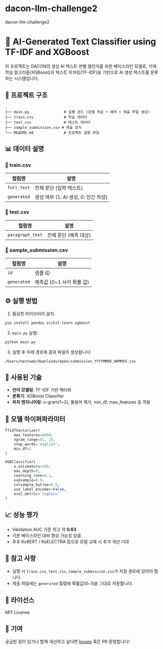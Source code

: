 # dacon-llm-challenge2
dacon-llm-challenge2
# 🧠 AI-Generated Text Classifier using TF-IDF and XGBoost

이 프로젝트는 DACON의 생성 AI 텍스트 판별 챌린지를 위한 베이스라인 모델로, 기계 학습 알고리즘(XGBoost)과 텍스트 피처링(TF-IDF)을 기반으로 AI 생성 텍스트를 분류하는 시스템입니다.

## 📁 프로젝트 구조

```
.
├── main.py                # 실행 코드 (모델 학습 + 예측 + 제출 파일 생성)
├── train.csv              # 학습 데이터
├── test.csv               # 테스트 데이터
├── sample_submission.csv # 제출 양식
└── README.md              # 프로젝트 설명 파일
```

## 📊 데이터 설명

### 🔹 train.csv
| 컬럼명       | 설명                          |
|--------------|-------------------------------|
| `full_text`  | 전체 문단 (입력 텍스트)       |
| `generated`  | 생성 여부 (1: AI 생성, 0: 인간 작성) |

### 🔹 test.csv
| 컬럼명         | 설명                         |
|----------------|------------------------------|
| `paragraph_text` | 전체 문단 (예측 대상)        |

### 🔹 sample_submission.csv
| 컬럼명       | 설명                          |
|--------------|-------------------------------|
| `id`         | 샘플 ID                        |
| `generated`  | 예측값 (0~1 사이 확률 값)     |

## ⚙️ 실행 방법

1. 필요한 라이브러리 설치:
```bash
pip install pandas scikit-learn xgboost
```

2. `main.py` 실행:
```bash
python main.py
```

3. 실행 후 아래 경로에 결과 파일이 생성됩니다:
```
/Users/nextweb/Downloads/open/submission_YYYYMMDD_HHMMSS.csv
```

## 🧪 사용된 기술

- **언어 모델링**: TF-IDF 기반 벡터화
- **분류기**: XGBoost Classifier
- **피처 엔지니어링**: n-gram(1~2), 불용어 제거, min_df, max_features 등 적용

## 🧠 모델 하이퍼파라미터

```python
TfidfVectorizer(
    max_features=8000,
    ngram_range=(1, 2),
    stop_words='english',
    min_df=2
)

XGBClassifier(
    n_estimators=200,
    max_depth=6,
    learning_rate=0.1,
    subsample=0.9,
    colsample_bytree=0.8,
    use_label_encoder=False,
    eval_metric='logloss'
)
```

## 📈 성능 평가

- Validation AUC 기준 최고 약 **0.63**
- 기본 베이스라인 대비 향상 가능성 있음
- 추후 KoBERT / KoELECTRA 등으로 모델 교체 시 추가 개선 기대

## 📌 참고 사항

- 실행 시 `train.csv`, `test.csv`, `sample_submission.csv`가 지정 경로에 있어야 합니다.
- 제출 파일에는 `generated` 컬럼에 확률값(0~1)을 그대로 저장합니다.

## 📄 라이선스

MIT License

## 🙋 기여

궁금한 점이 있거나 함께 개선하고 싶다면 [Issues](https://github.com/your-repo/issues) 혹은 PR 환영합니다!
